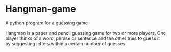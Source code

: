 # Hangman-game
A python program for a guessing game


Hangman is a paper and pencil guessing game for two or more players. One player thinks of a word, phrase or sentence and the other tries to guess it by suggesting letters within a certain number of guesses
